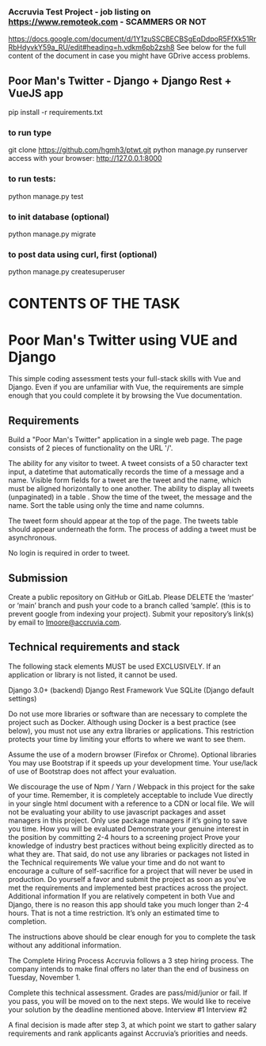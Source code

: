 ### Accruvia Test Project - job listing on https://www.remoteok.com - SCAMMERS OR NOT
https://docs.google.com/document/d/1Y1zuSSCBECBSgEqDdpoR5FfXk51RrRbHdyvkY59a_RU/edit#heading=h.vdkm6pb2zsh8
See below for the full content of the document in case you might have GDrive access problems.

## Poor Man's Twitter - Django + Django Rest + VueJS app
pip install -r requirements.txt

### to run type
git clone https://github.com/hgmh3/ptwt.git
python manage.py runserver
access with your browser: http://127.0.0.1:8000

### to run tests:
python manage.py test

### to init database (optional)
python manage.py migrate

### to post data using curl, first (optional)
python manage.py createsuperuser


# CONTENTS OF THE TASK
# Poor Man's Twitter using VUE and Django
This simple coding assessment tests your full-stack skills with Vue and Django. Even if you are unfamiliar with Vue, the requirements are simple enough that you could complete it by browsing the Vue documentation.
## Requirements
Build a "Poor Man's Twitter" application in a single web page. The page consists of 2 pieces of functionality on the URL '/'.

The ability for any visitor to tweet. A tweet consists of a 50 character text input, a datetime that automatically records the time of a message and a name. Visible form fields for a tweet are the tweet and the name, which must be aligned horizontally to one another.
The ability to display all tweets (unpaginated) in a table . Show the time of the tweet, the message and the name. Sort the table using only the time and name columns.

The tweet form should appear at the top of the page. The tweets table should appear underneath the form. The process of adding a tweet must be asynchronous.

No login is required in order to tweet.
## Submission
Create a public repository on GitHub or GitLab. Please DELETE the ‘master’ or ‘main’ branch and push your code to a branch called ‘sample’. (this is to prevent google from indexing your project). 
Submit your repository’s link(s) by email to lmoore@accruvia.com.

## Technical requirements and stack
The following stack elements MUST be used EXCLUSIVELY. If an application or library is not listed, it cannot be used.

Django 3.0+ (backend)
Django Rest Framework
Vue
SQLite (Django default settings)

Do not use more libraries or software than are necessary to complete the project such as Docker. Although using Docker is a best practice (see below), you must not use any extra libraries or applications. This restriction protects your time by limiting your efforts to where we want to see them.

Assume the use of a modern browser (Firefox or Chrome).
Optional libraries
You may use Bootstrap if it speeds up your development time. Your use/lack of use of Bootstrap does not affect your evaluation.

We discourage the use of Npm / Yarn / Webpack in this project for the sake of your time. Remember, it is completely acceptable to include Vue directly in your single html document with a reference to a CDN or local file. We will not be evaluating your ability to use javascript packages and asset managers in this project. Only use package managers if it’s going to save you time.
How you will be evaluated
Demonstrate your genuine interest in the position by committing 2-4 hours to a screening project
Prove your knowledge of industry best practices without being explicitly directed as to what they are. That said, do not use any libraries or packages not listed in the Technical requirements
We value your time and do not want to encourage a culture of self-sacrifice for a project that will never be used in production. Do yourself a favor and submit the project as soon as you've met the requirements and implemented best practices across the project.
Additional information
If you are relatively competent in both Vue and Django, there is no reason this app should take you much longer than 2-4 hours. That is not a time restriction. It’s only an estimated time to completion.

The instructions above should be clear enough for you to complete the task without any additional information.

The Complete Hiring Process
Accruvia follows a 3 step hiring process. The company intends to make final offers no later than the end of business on Tuesday, November 1.

Complete this technical assessment. Grades are pass/mid/junior or fail. If you pass, you will be moved on to the next steps. We would like to receive your solution by the deadline mentioned above.
Interview #1
Interview #2

A final decision is made after step 3, at which point we start to gather salary requirements and rank applicants against Accruvia’s priorities and needs.


